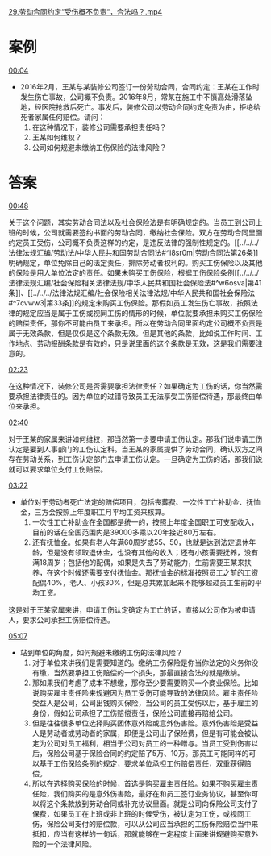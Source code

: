 [29.劳动合同约定“受伤概不负责“，合法吗？.mp4](file:///E:%5C法律实务%5CA314【游本春】【20小时200讲】劳动纠纷维权指南及企业风控管控宝典（200讲劳动合同签订法律风险防范与合规管理）%5C29.劳动合同约定“受伤概不负责“，合法吗？.mp4)
# 案例
[00:04](file:///E:%5C法律实务%5CA314【游本春】【20小时200讲】劳动纠纷维权指南及企业风控管控宝典（200讲劳动合同签订法律风险防范与合规管理）%5C29.劳动合同约定“受伤概不负责“，合法吗？.mp4#t=00:04)

- 2016年2月，王某与某装修公司签订一份劳动合同，合同约定：王某在工作时发生伤亡事故，公司概不负责。2016年8月，常某在施工中不慎高处滑落坠地，经医院抢救后死亡。事发后，装修公司以劳动合同约定免责为由，拒绝给死者家属任何赔偿。请问：
	1. 在这种情况下，装修公司需要承担责任吗？
	2. 王某如何维权？
	3. 公司如何规避未缴纳工伤保险的法律风险？
# 答案
[00:48](file:///E:%5C法律实务%5CA314【游本春】【20小时200讲】劳动纠纷维权指南及企业风控管控宝典（200讲劳动合同签订法律风险防范与合规管理）%5C29.劳动合同约定“受伤概不负责“，合法吗？.mp4#t=00:48)

关于这个问题，其实劳动合同法以及社会保险法是有明确规定的。当员工到公司上班的时候，公司就需要签约书面的劳动合同，缴纳社会保险。双方在劳动合同里面约定员工受伤，公司概不负责这样的约定，是违反法律的强制性规定的。[[../../../法律法规汇编/劳动法/中华人民共和国劳动合同法#^i8sr0m|劳动合同法第26条]]明确规定，单位免除自己的法定责任，排除劳动者权利的。购买工伤保险以及其他的保险是用人单位法定的责任。如果未购买工伤保险，根据工伤保险条例[[../../../法律法规汇编/社会保险相关法律法规/中华人民共和国社会保险法#^w6osva|第41条]]、[[../../../法律法规汇编/社会保险相关法律法规/中华人民共和国社会保险法#^7cvww3|第33条]]的规定未购买工伤保险。那假如员工发生伤亡事故，按照法律的规定应当是属于工伤或视同工伤的情形的时候，单位就要承担未购买工伤保险的赔偿责任，那你不可能由员工来承担。所以在劳动合同里面约定公司概不负责是属于无效条款，但是仅仅是这个条款无效。但是其他的条款，比如说工作时间、工作地点、劳动报酬条款是有效的，只是说里面的这个条款是无效，这是我们需要注意的。

[02:23](file:///E:%5C法律实务%5CA314【游本春】【20小时200讲】劳动纠纷维权指南及企业风控管控宝典（200讲劳动合同签订法律风险防范与合规管理）%5C29.劳动合同约定“受伤概不负责“，合法吗？.mp4#t=02:23)

在这种情况下，装修公司是否需要承担法律责任？如果确定为工伤的话，你当然需要承担法律责任的。因为单位的过错导致员工无法享受工伤赔偿待遇，那最终由单位来承担。

[02:40](file:///E:/%5C%E6%B3%95%E5%BE%8B%E5%AE%9E%E5%8A%A1%5CA314%E3%80%90%E6%B8%B8%E6%9C%AC%E6%98%A5%E3%80%91%E3%80%9020%E5%B0%8F%E6%97%B6200%E8%AE%B2%E3%80%91%E5%8A%B3%E5%8A%A8%E7%BA%A0%E7%BA%B7%E7%BB%B4%E6%9D%83%E6%8C%87%E5%8D%97%E5%8F%8A%E4%BC%81%E4%B8%9A%E9%A3%8E%E6%8E%A7%E7%AE%A1%E6%8E%A7%E5%AE%9D%E5%85%B8%EF%BC%88200%E8%AE%B2%E5%8A%B3%E5%8A%A8%E5%90%88%E5%90%8C%E7%AD%BE%E8%AE%A2%E6%B3%95%E5%BE%8B%E9%A3%8E%E9%99%A9%E9%98%B2%E8%8C%83%E4%B8%8E%E5%90%88%E8%A7%84%E7%AE%A1%E7%90%86%EF%BC%89%5C29.%E5%8A%B3%E5%8A%A8%E5%90%88%E5%90%8C%E7%BA%A6%E5%AE%9A%E2%80%9C%E5%8F%97%E4%BC%A4%E6%A6%82%E4%B8%8D%E8%B4%9F%E8%B4%A3%E2%80%9C%EF%BC%8C%E5%90%88%E6%B3%95%E5%90%97%EF%BC%9F.mp4#t=160.362248)

对于王某的家属来讲如何维权，那当然第一步要申请工伤认定。那我们说申请工伤认定是要到人事部门的工伤认定科。当王某的家属提供了劳动合同，确认双方之间存在劳动关系，到工伤认定部门去申请工伤认定。一旦确定为工伤的话，那我们说就可以要求单位支付工伤赔偿。

[03:22](file:///E:%5C法律实务%5CA314【游本春】【20小时200讲】劳动纠纷维权指南及企业风控管控宝典（200讲劳动合同签订法律风险防范与合规管理）%5C29.劳动合同约定“受伤概不负责“，合法吗？.mp4#t=03:22)

- 单位对于劳动者死亡法定的赔偿项目，包括丧葬费、一次性工亡补助金、抚恤金，三方会按照上年度职工月平均工资来核算。
	1. 一次性工亡补助金在全国都是统一的，按照上年度全国职工可支配收入，目前的话在全国范围内是39000多乘以20年接近80万左右。
	2. 还有抚恤金。如果有老人年满60周岁或55、50，也就是达到法定退休年龄，但是没有领取退休金，也没有其他的收入；还有小孩需要抚养，没有满18周岁；包括他的配偶，如果是失去了劳动能力，生前需要王某来扶养，在这个时候还需要支付抚恤金。那抚恤金的标准按照员工之前的工资配偶40%，老人、小孩30%，但是总共累加起来不能够超过员工生前的平均工资。

这是对于王某家属来讲，申请工伤认定确定为工亡的话，直接以公司作为被申请人，要求公司承担工伤赔偿待遇。

[05:07](file:///E:%5C法律实务%5CA314【游本春】【20小时200讲】劳动纠纷维权指南及企业风控管控宝典（200讲劳动合同签订法律风险防范与合规管理）%5C29.劳动合同约定“受伤概不负责“，合法吗？.mp4#t=05:07)

- 站到单位的角度，如何规避未缴纳工伤的法律风险？
	1. 对于单位来讲我们是需要知道的。缴纳工伤保险是你当你法定的义务你没有缴，当然要承担工伤赔偿的一个损失，那最直接合法的就是缴纳。
	2. 那如果我们考虑了成本不想缴，那你至少要需要购买一个商业保险。比如说购买雇主责任险来规避因为员工受伤可能导致的法律风险。雇主责任险受益人是公司，公司出钱购买保险，当公司的员工受伤以后，基于雇主的身份，假如公司承担了工伤赔偿责任，保险公司直接再赔给公司。
	3. 但是往往很多单位选择购买团体意外险或意外伤害险。意外伤害险是受益人是劳动者或劳动者的家属，即便是公司出了保险费，但是有可能会被认定为公司对员工福利，相当于公司对员工的一种赠与。当员工受到伤害以后，保险公司基于保险合同的约定赔了5万、10万。那员工可能同样的可以基于工伤保险条例的规定，要求单位承担工伤赔偿责任，双重获得赔偿。
	4. 所以在选择购买保险的时候，首选是购买雇主责任险。如果不购买雇主责任险，我们购买的是意外伤害险，最好在和员工签订业务协议，甚至你可以将这个条款放到劳动合同或补充协议里面。就是公司向保险公司支付了保费，如果员工在上班或非上班的时候受伤，被认定为工伤，或视同工伤，保险公司支付的赔偿款，可以从公司应当承担的工伤保险赔偿当中来抵扣，应当有这样的一句话，那就能够在一定程度上面来讲规避购买意外险的一个法律风险。